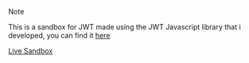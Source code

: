> [!NOTE]
> This is a sandbox for JWT made using the JWT Javascript library that i developed, you can find it [here](https://github.com/4zeroiv/jwt)

[Live Sandbox](https://jwt-sb.vercel.app)